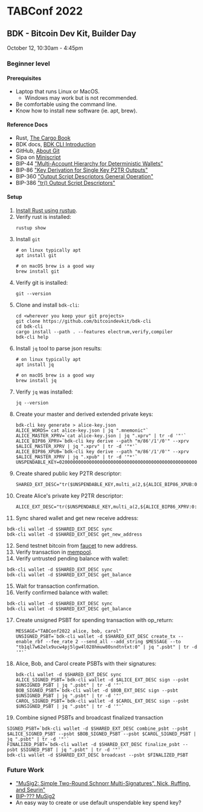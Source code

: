 # TABConf 2022

## BDK - Bitcoin Dev Kit, Builder Day
October 12, 10:30am - 4:45pm

### Beginner level

#### Prerequisites

* Laptop that runs Linux or MacOS.
    * Windows may work but is not recommended.
* Be comfortable using the command line.
* Know how to install new software (ie. apt, brew).

#### Reference Docs

* Rust, [The Cargo Book](https://doc.rust-lang.org/cargo/)
* BDK docs, [BDK CLI Introduction](https://bitcoindevkit.org/bdk-cli/introduction/)
* GitHub, [About Git](https://docs.github.com/en/get-started/using-git/about-git)
* Sipa on [Miniscript](https://bitcoin.sipa.be/miniscript/)
* BIP-44 ["Multi-Account Hierarchy for Deterministic Wallets"](https://github.com/bitcoin/bips/blob/master/bip-0044.mediawiki)
* BIP-86 ["Key Derivation for Single Key P2TR Outputs"](https://github.com/bitcoin/bips/blob/master/bip-0086.mediawiki)
* BIP-360 ["Output Script Descriptors General Operation"](https://github.com/bitcoin/bips/blob/master/bip-0380.mediawiki)
* BIP-386 ["tr() Output Script Descriptors"](https://github.com/bitcoin/bips/blob/master/bip-0386.mediawiki)

#### Setup

1. [Install Rust using rustup](https://www.rust-lang.org/tools/install).
2. Verify rust is installed: 
   ```shell
   rustup show
   ```
3. Install `git`
   ```shell
   # on linux typically apt
   apt install git
   
   # on macOS brew is a good way
   brew install git
   ```
4. Verify git is installed:
   ```shell
   git --version
   ```
5. Clone and install `bdk-cli`:
   ```shell
   cd <wherever you keep your git projects>
   git clone https://github.com/bitcoindevkit/bdk-cli
   cd bdk-cli
   cargo install --path . --features electrum,verify,compiler
   bdk-cli help
   ```
6. Install `jq` tool to parse json results:
   ```shell
   # on linux typically apt
   apt install jq
   
   # on macOS brew is a good way
   brew install jq
   ```
7. Verify `jq` was installed:
   ```shell
   jq --version
   ```
8. Create your master and derived extended private keys:
   ```shell
   bdk-cli key generate > alice-key.json
   ALICE_WORDS=`cat alice-key.json | jq ".mnemonic"`
   ALICE_MASTER_XPRV=`cat alice-key.json | jq ".xprv" | tr -d '"'`
   ALICE_BIP86_XPRV=`bdk-cli key derive --path "m/86'/1'/0'" --xprv $ALICE_MASTER_XPRV | jq ".xprv" | tr -d '"*'`
   ALICE_BIP86_XPUB=`bdk-cli key derive --path "m/86'/1'/0'" --xprv $ALICE_MASTER_XPRV | jq ".xpub" | tr -d '"*'`
   UNSPENDABLE_KEY=020000000000000000000000000000000000000000000000000000000000000001
   ```
9. Create shared public key P2TR descriptor:
   ```shell
   SHARED_EXT_DESC="tr($UNSPENDABLE_KEY,multi_a(2,${ALICE_BIP86_XPUB:0:-1}/0/*,${BOB_BIP86_XPUB:0:-1}/0/*,${CAROL_BIP86_XPUB:0:-1}/0/*))"
   ```
10. Create Alice's private key P2TR descriptor:
    ```shell
    ALICE_EXT_DESC="tr($UNSPENDABLE_KEY,multi_a(2,${ALICE_BIP86_XPRV:0:-1}/0/*,${BOB_BIP86_XPUB:0:-1}/0/*,${CAROL_BIP86_XPUB:0:-1}/0/*))"
    ```
11. Sync shared wallet and get new receive address:
   ```shell
   bdk-cli wallet -d $SHARED_EXT_DESC sync
   bdk-cli wallet -d $SHARED_EXT_DESC get_new_address
   ```
12. Send testnet bitcoin from [faucet](https://bitcoinfaucet.uo1.net/) to new address.
13. Verify transaction in [mempool](https://mempool.space/testnet).
14. Verify untrusted pending balance with wallet:
   ```shell
   bdk-cli wallet -d $SHARED_EXT_DESC sync
   bdk-cli wallet -d $SHARED_EXT_DESC get_balance
   ```
15. Wait for transaction confirmation.
16. Verify confirmed balance with wallet:
   ```shell
   bdk-cli wallet -d $SHARED_EXT_DESC sync
   bdk-cli wallet -d $SHARED_EXT_DESC get_balance
   ```
17. Create unsigned PSBT for spending transaction with op_return:
    ```shell
    MESSAGE="TABConf2022 alice, bob, carol"
    UNSIGNED_PSBT=`bdk-cli wallet -d $SHARED_EXT_DESC create_tx --enable_rbf --fee_rate 2 --send_all --add_string $MESSAGE --to "tb1ql7w62elx9ucw4pj5lgw4l028hmuw80sndtntxt:0" | jq ".psbt" | tr -d '"'`
    ```
18. Alice, Bob, and Carol create PSBTs with their signatures:
    ```shell
    bdk-cli wallet -d $SHARED_EXT_DESC sync
    ALICE_SIGNED_PSBT=`bdk-cli wallet -d $ALICE_EXT_DESC sign --psbt $UNSIGNED_PSBT | jq ".psbt" | tr -d '"'`
    BOB_SIGNED_PSBT=`bdk-cli wallet -d $BOB_EXT_DESC sign --psbt $UNSIGNED_PSBT | jq ".psbt" | tr -d '"'`
    CAROL_SIGNED_PSBT=`bdk-cli wallet -d $CAROL_EXT_DESC sign --psbt $UNSIGNED_PSBT | jq ".psbt" | tr -d '"'`
    ```
19. Combine signed PSBTs and broadcast finalized transaction
   ```shell
   SIGNED_PSBT=`bdk-cli wallet -d $SHARED_EXT_DESC combine_psbt --psbt $ALICE_SIGNED_PSBT --psbt $BOB_SIGNED_PSBT --psbt $CAROL_SIGNED_PSBT | jq ".psbt" | tr -d '"'`
   FINALIZED_PSBT=`bdk-cli wallet -d $SHARED_EXT_DESC finalize_psbt --psbt $SIGNED_PSBT | jq ".psbt" | tr -d '"'`
   bdk-cli wallet -d $SHARED_EXT_DESC broadcast --psbt $FINALIZED_PSBT
   ```

### Future Work

* ["MuSig2: Simple Two-Round Schnorr Multi-Signatures”, Nick, Ruffing, and Seurin"](https://eprint.iacr.org/2020/1261)
* [BIP-??? MuSig2](https://github.com/jonasnick/bips/blob/musig2/bip-musig2.mediawiki)
* An easy way to create or use default unspendable key spend key?
   